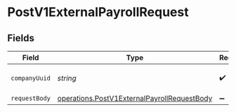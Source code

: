 # PostV1ExternalPayrollRequest


## Fields

| Field                                                                                                             | Type                                                                                                              | Required                                                                                                          | Description                                                                                                       |
| ----------------------------------------------------------------------------------------------------------------- | ----------------------------------------------------------------------------------------------------------------- | ----------------------------------------------------------------------------------------------------------------- | ----------------------------------------------------------------------------------------------------------------- |
| `companyUuid`                                                                                                     | *string*                                                                                                          | :heavy_check_mark:                                                                                                | The UUID of the company                                                                                           |
| `requestBody`                                                                                                     | [operations.PostV1ExternalPayrollRequestBody](../../../sdk/models/operations/postv1externalpayrollrequestbody.md) | :heavy_minus_sign:                                                                                                | N/A                                                                                                               |